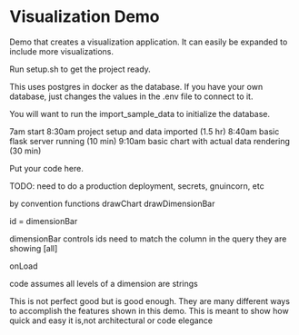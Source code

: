 Visualization Demo
=
Demo that creates a visualization application. It can easily be expanded to include more visualizations.

Run setup.sh to get the project ready.

This uses postgres in docker as the database.  If you have your own database, just changes the values in the .env file to connect to it.

You will want to run the import_sample_data to initialize the database.

7am start
8:30am project setup and data imported (1.5 hr)
8:40am basic flask server running (10 min)
9:10am basic chart with actual data rendering (30 min)

Put your code here.

TODO: need to do a production deployment, secrets, gnuincorn, etc

by convention functions
drawChart
drawDimensionBar

id = dimensionBar

dimensionBar controls ids need to match the column in the query they are showing
[all]

onLoad

code assumes all levels of a dimension are strings

This is not perfect good but is good enough.  They are many different ways to accomplish the features shown in this demo.  This is meant to show how quick and easy it is,not architectural or code elegance